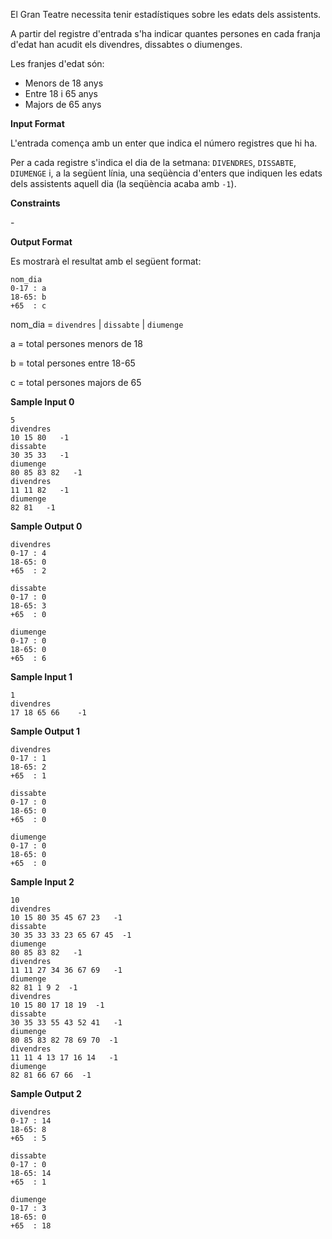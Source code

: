 El Gran Teatre necessita tenir estadístiques sobre les edats dels
assistents.

A partir del registre d'entrada s'ha indicar quantes persones en cada
franja d'edat han acudit els divendres, dissabtes o diumenges.

Les franjes d'edat són:

  - Menors de 18 anys
  - Entre 18 i 65 anys
  - Majors de 65 anys

**Input Format**

L'entrada comença amb un enter  que indica el número registres que hi
ha.

Per a cada registre s'indica el dia de la setmana: `DIVENDRES`,
`DISSABTE`, `DIUMENGE` i, a la següent línia, una seqüència d'enters que
indiquen les edats dels assistents aquell dia (la seqüència acaba amb
`-1`).

**Constraints**

\-

**Output Format**

Es mostrarà el resultat amb el següent format:

    nom_dia
    0-17 : a
    18-65: b
    +65  : c

nom\_dia = `divendres` | `dissabte` | `diumenge`

a = total persones menors de 18

b = total persones entre 18-65

c = total persones majors de 65

**Sample Input 0**

    5
    divendres
    10 15 80   -1
    dissabte
    30 35 33   -1
    diumenge
    80 85 83 82   -1
    divendres
    11 11 82   -1
    diumenge
    82 81   -1

**Sample Output 0**

    divendres
    0-17 : 4
    18-65: 0
    +65  : 2
    
    dissabte
    0-17 : 0
    18-65: 3
    +65  : 0
    
    diumenge
    0-17 : 0
    18-65: 0
    +65  : 6

**Sample Input 1**

    1
    divendres
    17 18 65 66    -1

**Sample Output 1**

    divendres
    0-17 : 1
    18-65: 2
    +65  : 1
    
    dissabte
    0-17 : 0
    18-65: 0
    +65  : 0
    
    diumenge
    0-17 : 0
    18-65: 0
    +65  : 0

**Sample Input 2**

    10
    divendres
    10 15 80 35 45 67 23   -1
    dissabte
    30 35 33 33 23 65 67 45  -1
    diumenge
    80 85 83 82   -1
    divendres
    11 11 27 34 36 67 69   -1
    diumenge
    82 81 1 9 2  -1
    divendres
    10 15 80 17 18 19  -1
    dissabte
    30 35 33 55 43 52 41   -1
    diumenge
    80 85 83 82 78 69 70  -1
    divendres
    11 11 4 13 17 16 14   -1
    diumenge
    82 81 66 67 66  -1

**Sample Output 2**

    divendres
    0-17 : 14
    18-65: 8
    +65  : 5
    
    dissabte
    0-17 : 0
    18-65: 14
    +65  : 1
    
    diumenge
    0-17 : 3
    18-65: 0
    +65  : 18
